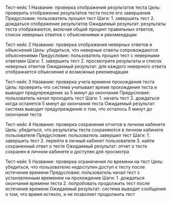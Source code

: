Тест-кейс 1 
Название: проверка отображения результатов теста
Цель: проверить отображение результатов теста после его завершения
Предусловие: пользователь прошел тест
Шаги: 1. завершить тест 2. дождаться отображение результатов
Ожидаемый результат: результаты теста отображаются, включая общий процент правильных ответов, список неверных ответов с объяснениями и рекомендации

Тест-кейс 2
Название: проверка отображения неверных ответов и объяснений
Цель: убедиться, что неверные ответы сопровождаются объяснениями
Предусловие: пользователь прошел тест с неверными ответами
Шаги: 1. завершить тест 2. просмотрите результаты и список неверных ответов
Ожидаемый результат: для каждого неверного ответа отображается объяснение и возможные рекомендации

Тест-кейс 3
Название: проверка учета времени прохождения теста
Цель: проверить что система учитывает время прохождения теста и выводит предупреждение за 5 минут до окончания
Предусловие: пользователь начал проходить тест
Шаги: 1. начать тест 2. дождаться когда останется 5 минут до окончания теста
Ожидаемый результат: система выводит предупреждение о том, что осталось 5 минут до окончания теста

Тест-кейс 4
Название: проверка сохранения отчетов в личном кабинете
Цель: убедиться, что результаты теста сохраняются в личном кабинете пользователя
Предусловие: пользователь завершил тест
Шаги: 1. завершить тест 2. перейти в личный кабинет пользователя 3. найти сохраненный ответ о тесте
Ожидаемый результат: отчет о тесте сохранен в личном кабинете и доступен для просмотра

Тест-кейс 5
Название: проверка ограничения по времени на тест
Цель: убедиться, что пользователю недоступен доступ к тесту после истечения времени
Предусловие: пользователь начал тест с установленным временем на прохождение
Шаги: 1. дождаться окончания времени теста 2. попробовать продолжить тест после истечения времени 
Ожидаемый результат: система выводит сообщение о том, что время истекло, и не позволяет продолжить тест

